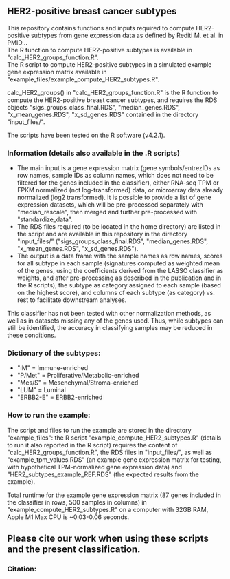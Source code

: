 ## HER2-positive breast cancer subtypes
This repository contains functions and inputs required to compute HER2-positive subtypes from gene expression data as defined by Rediti M. et al. in PMID...  
The R function to compute HER2-positive subtypes is available in "calc_HER2_groups_function.R".  
The R script to compute HER2-positive subtypes in a simulated example gene expression matrix available in "example_files/example_compute_HER2_subtypes.R".

calc_HER2_groups() in "calc_HER2_groups_function.R" is the R function to compute the HER2-positive breast cancer subtypes, and requires the RDS objects "sigs_groups_class_final.RDS", "median_genes.RDS", "x_mean_genes.RDS", "x_sd_genes.RDS" contained in the directory "input_files/".

The scripts have been tested on the R software (v4.2.1).


### Information (details also available in the .R scripts)
- The main input is a gene expression matrix (gene symbols/entrezIDs as row names, sample IDs as column names, which does not need to be filtered for the genes included in the classifier), either RNA-seq TPM or FPKM normalized (not log-transformed) data, or microarray data already normalized (log2 transformed). 
It is possible to provide a list of gene expression datasets, which will be pre-processed separately with "median_rescale", then merged and further pre-processed with "standardize_data".
- The RDS files required (to be located in the home directory) are listed in the script and are available in this repository in the directory "input_files/" ("sigs_groups_class_final.RDS", "median_genes.RDS", "x_mean_genes.RDS", "x_sd_genes.RDS").
- The output is a data frame with the sample names as row names, scores for all subtype in each sample (signatures computed as weighted mean of the genes, using the coefficients derived from the LASSO classifier as weights, and after pre-processing as described in the publication and in the R scripts), the subtype as category assigned to each sample (based on the highest score), and columns of each subtype (as category) vs. rest to facilitate downstream analyses.

This classifier has not been tested with other normalization methods, as well as in datasets missing any of the genes used. Thus, while subtypes can still be identified, the accuracy in classifying samples may be reduced in these conditions.


### Dictionary of the subtypes:
- "IM" = Immune-enriched          
- "P/Met" = Proliferative/Metabolic-enriched  
- "Mes/S" = Mesenchymal/Stroma-enriched  
- "LUM" = Luminal  
- "ERBB2-E" = ERBB2-enriched  


### How to run the example:
The script and files to run the example are stored in the directory "example_files": the R script "example_compute_HER2_subtypes.R" (details to run it also reported in the R script) requires the content of "calc_HER2_groups_function.R", the RDS files in "input_files/", as well as "example_tpm_values.RDS" (an example gene expression matrix for testing, with hypothetical TPM-normalized gene expression data) and "HER2_subtypes_example_REF.RDS" (the expected results from the example).

Total runtime for the example gene expression matrix (87 genes included in the classifier in rows, 500 samples in columns) in "example_compute_HER2_subtypes.R" on a computer with 32GB RAM, Apple M1 Max CPU is ~0.03-0.06 seconds.

## Please cite our work when using these scripts and the present classification.

### Citation:





